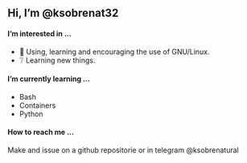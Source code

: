 ## Hi, I’m @ksobrenat32

#### I’m interested in ...

- :penguin: Using, learning and encouraging the use of GNU/Linux.
- :grey_question: Learning new things.

#### I’m currently learning ...

- Bash
- Containers
- Python

#### How to reach me ...

Make and issue on a github repositorie or in telegram @ksobrenatural

<!---

Hoping to learn something new ;)

--->

